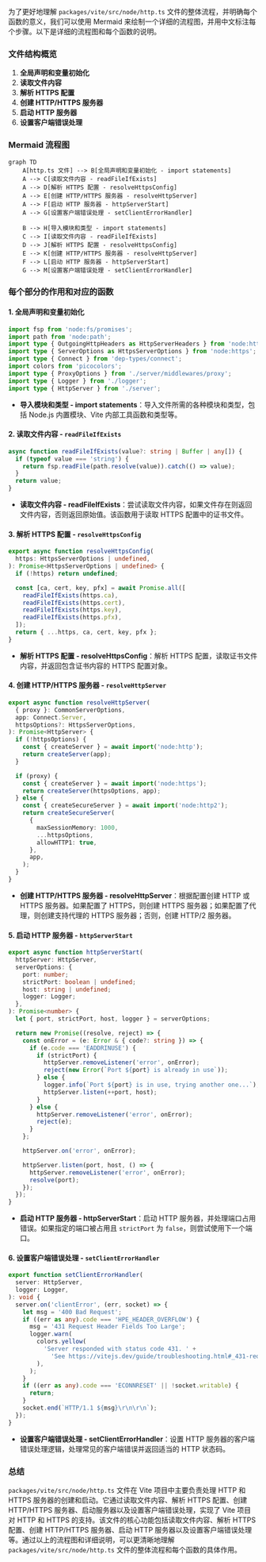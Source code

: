为了更好地理解 `packages/vite/src/node/http.ts` 文件的整体流程，并明确每个函数的意义，我们可以使用 Mermaid 来绘制一个详细的流程图，并用中文标注每个步骤。以下是详细的流程图和每个函数的说明。

### 文件结构概览

1. **全局声明和变量初始化**
2. **读取文件内容**
3. **解析 HTTPS 配置**
4. **创建 HTTP/HTTPS 服务器**
5. **启动 HTTP 服务器**
6. **设置客户端错误处理**

### Mermaid 流程图

```mermaid
graph TD
    A[http.ts 文件] --> B[全局声明和变量初始化 - import statements]
    A --> C[读取文件内容 - readFileIfExists]
    A --> D[解析 HTTPS 配置 - resolveHttpsConfig]
    A --> E[创建 HTTP/HTTPS 服务器 - resolveHttpServer]
    A --> F[启动 HTTP 服务器 - httpServerStart]
    A --> G[设置客户端错误处理 - setClientErrorHandler]

    B --> H[导入模块和类型 - import statements]
    C --> I[读取文件内容 - readFileIfExists]
    D --> J[解析 HTTPS 配置 - resolveHttpsConfig]
    E --> K[创建 HTTP/HTTPS 服务器 - resolveHttpServer]
    F --> L[启动 HTTP 服务器 - httpServerStart]
    G --> M[设置客户端错误处理 - setClientErrorHandler]
```

### 每个部分的作用和对应的函数

#### 1. 全局声明和变量初始化

```ts
import fsp from 'node:fs/promises';
import path from 'node:path';
import type { OutgoingHttpHeaders as HttpServerHeaders } from 'node:http';
import type { ServerOptions as HttpsServerOptions } from 'node:https';
import type { Connect } from 'dep-types/connect';
import colors from 'picocolors';
import type { ProxyOptions } from './server/middlewares/proxy';
import type { Logger } from './logger';
import type { HttpServer } from './server';
```

- **导入模块和类型 - import statements**：导入文件所需的各种模块和类型，包括 Node.js 内置模块、Vite 内部工具函数和类型等。

#### 2. 读取文件内容 - `readFileIfExists`

```ts
async function readFileIfExists(value?: string | Buffer | any[]) {
  if (typeof value === 'string') {
    return fsp.readFile(path.resolve(value)).catch(() => value);
  }
  return value;
}
```

- **读取文件内容 - readFileIfExists**：尝试读取文件内容，如果文件存在则返回文件内容，否则返回原始值。该函数用于读取 HTTPS 配置中的证书文件。

#### 3. 解析 HTTPS 配置 - `resolveHttpsConfig`

```ts
export async function resolveHttpsConfig(
  https: HttpsServerOptions | undefined,
): Promise<HttpsServerOptions | undefined> {
  if (!https) return undefined;

  const [ca, cert, key, pfx] = await Promise.all([
    readFileIfExists(https.ca),
    readFileIfExists(https.cert),
    readFileIfExists(https.key),
    readFileIfExists(https.pfx),
  ]);
  return { ...https, ca, cert, key, pfx };
}
```

- **解析 HTTPS 配置 - resolveHttpsConfig**：解析 HTTPS 配置，读取证书文件内容，并返回包含证书内容的 HTTPS 配置对象。

#### 4. 创建 HTTP/HTTPS 服务器 - `resolveHttpServer`

```ts
export async function resolveHttpServer(
  { proxy }: CommonServerOptions,
  app: Connect.Server,
  httpsOptions?: HttpsServerOptions,
): Promise<HttpServer> {
  if (!httpsOptions) {
    const { createServer } = await import('node:http');
    return createServer(app);
  }

  if (proxy) {
    const { createServer } = await import('node:https');
    return createServer(httpsOptions, app);
  } else {
    const { createSecureServer } = await import('node:http2');
    return createSecureServer(
      {
        maxSessionMemory: 1000,
        ...httpsOptions,
        allowHTTP1: true,
      },
      app,
    );
  }
}
```

- **创建 HTTP/HTTPS 服务器 - resolveHttpServer**：根据配置创建 HTTP 或 HTTPS 服务器。如果配置了 HTTPS，则创建 HTTPS 服务器；如果配置了代理，则创建支持代理的 HTTPS 服务器；否则，创建 HTTP/2 服务器。

#### 5. 启动 HTTP 服务器 - `httpServerStart`

```ts
export async function httpServerStart(
  httpServer: HttpServer,
  serverOptions: {
    port: number;
    strictPort: boolean | undefined;
    host: string | undefined;
    logger: Logger;
  },
): Promise<number> {
  let { port, strictPort, host, logger } = serverOptions;

  return new Promise((resolve, reject) => {
    const onError = (e: Error & { code?: string }) => {
      if (e.code === 'EADDRINUSE') {
        if (strictPort) {
          httpServer.removeListener('error', onError);
          reject(new Error(`Port ${port} is already in use`));
        } else {
          logger.info(`Port ${port} is in use, trying another one...`);
          httpServer.listen(++port, host);
        }
      } else {
        httpServer.removeListener('error', onError);
        reject(e);
      }
    };

    httpServer.on('error', onError);

    httpServer.listen(port, host, () => {
      httpServer.removeListener('error', onError);
      resolve(port);
    });
  });
}
```

- **启动 HTTP 服务器 - httpServerStart**：启动 HTTP 服务器，并处理端口占用错误。如果指定的端口被占用且 `strictPort` 为 `false`，则尝试使用下一个端口。

#### 6. 设置客户端错误处理 - `setClientErrorHandler`

```ts
export function setClientErrorHandler(
  server: HttpServer,
  logger: Logger,
): void {
  server.on('clientError', (err, socket) => {
    let msg = '400 Bad Request';
    if ((err as any).code === 'HPE_HEADER_OVERFLOW') {
      msg = '431 Request Header Fields Too Large';
      logger.warn(
        colors.yellow(
          'Server responded with status code 431. ' +
            'See https://vitejs.dev/guide/troubleshooting.html#_431-request-header-fields-too-large.',
        ),
      );
    }
    if ((err as any).code === 'ECONNRESET' || !socket.writable) {
      return;
    }
    socket.end(`HTTP/1.1 ${msg}\r\n\r\n`);
  });
}
```

- **设置客户端错误处理 - setClientErrorHandler**：设置 HTTP 服务器的客户端错误处理逻辑，处理常见的客户端错误并返回适当的 HTTP 状态码。

### 总结

`packages/vite/src/node/http.ts` 文件在 Vite 项目中主要负责处理 HTTP 和 HTTPS 服务器的创建和启动。它通过读取文件内容、解析 HTTPS 配置、创建 HTTP/HTTPS 服务器、启动服务器以及设置客户端错误处理，实现了 Vite 项目对 HTTP 和 HTTPS 的支持。该文件的核心功能包括读取文件内容、解析 HTTPS 配置、创建 HTTP/HTTPS 服务器、启动 HTTP 服务器以及设置客户端错误处理等。通过以上的流程图和详细说明，可以更清晰地理解 `packages/vite/src/node/http.ts` 文件的整体流程和每个函数的具体作用。